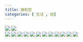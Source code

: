 ```yaml
---
title: 雍和宫
categories: [ 生活 , 她]
---
```


![](/assets/2024/01/06/IMG_2506.jpg)
![](/assets/2024/01/06/IMG_2507.jpg)  
![](/assets/2024/01/06/IMG_2508.jpg)
![](/assets/2024/01/06/IMG_2509.jpg)
![](/assets/2024/01/06/IMG_2512.jpg)
![](/assets/2024/01/06/IMG_2513.jpg)
![](/assets/2024/01/06/IMG_2514.jpg)
![](/assets/2024/01/06/IMG_2515.jpg)
![](/assets/2024/01/06/IMG_2518.jpg)
![](/assets/2024/01/06/IMG_2519.jpg)
![](/assets/2024/01/06/IMG_2521.jpg)
![](/assets/2024/01/06/IMG_2522.jpg)
![](/assets/2024/01/06/IMG_2523.jpg)
![](/assets/2024/01/06/IMG_2524.jpg)
